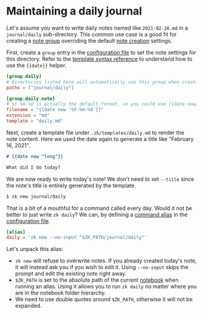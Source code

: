 # Maintaining a daily journal

Let's assume you want to write daily notes named like `2021-02-16.md` in a `journal/daily` sub-directory. This common use case is a good fit for creating a [note group](config-group.md) overriding the default [note creation](note-creation.md) settings.

First, create a `group` entry in the [configuration file](config.md) to set the note settings for this directory. Refer to the [template syntax reference](template.md) to understand how to use the `{{date}}` helper.

```toml
[group.daily]
# Directories listed here will automatically use this group when creating notes.
paths = ["journal/daily"]

[group.daily.note]
# %Y-%m-%d is actually the default format, so you could use {{date now}} instead.
filename = "{{date now '%Y-%m-%d'}}"
extension = "md"
template = "daily.md"
```

Next, create a template file under `.zk/templates/daily.md` to render the note content. Here we used the date again to generate a title like "February 16, 2021".

```markdown
# {{date now "long"}}

What did I do today?
```

We are now ready to write today's note! We don't need to set `--title` since the note's title is entirely generated by the template.

```sh
$ zk new journal/daily
```

That is a bit of a mouthful for a command called every day. Would it not be better to just write `zk daily`? We can, by defining a [command alias](config-alias.md) in the [configuration file](config.md).

```toml
[alias]
daily = 'zk new --no-input "$ZK_PATH/journal/daily"'
```

Let's unpack this alias:

* `zk new` will refuse to overwrite notes. If you already created today's note, it will instead ask you if you wish to edit it. Using `--no-input` skips the prompt and edit the existing note right away.
* `$ZK_PATH` is set to the absolute path of the current [notebook](notebook.md) when running an alias. Using it allows you to run `zk daily` no matter where you are in the notebook folder hierarchy.
* We need to use double quotes around `$ZK_PATH`, otherwise it will not be expanded.

